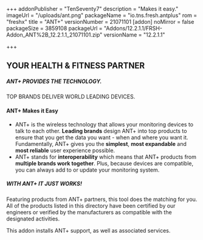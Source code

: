 +++
addonPublisher = "TenSeventy7"
description = "Makes it easy."
imageUrl = "/uploads/ant.png"
packageName = "io.tns.fresh.antplus"
rom = "freshx"
title = "ANT+"
versionNumber = 21071101
[addon]
noMirror = false
packageSize = 3859108
packageUrl = "Addons/12.2.1.1/FRSH-Addon_ANT%2B_12.2.1.1_21071101.zip"
versionName = "12.2.1.1"

+++
## YOUR HEALTH & FITNESS PARTNER

##### ANT+ PROVIDES THE TECHNOLOGY.

TOP BRANDS DELIVER WORLD LEADING DEVICES.

#### ANT+ Makes it Easy

* ANT+ is the wireless technology that allows your monitoring devices to talk to each other. **Leading brands** design ANT+ into top products to ensure that you get the data you want - when and where you want it. Fundamentally, ANT+ gives you the **simplest**, **most expandable** and **most reliable** user experience possible.
* ANT+ stands for **interoperability** which means that ANT+ products from **multiple brands work together**. Plus, because devices are compatible, you can always add to or update your monitoring system.

##### WITH ANT+ IT JUST WORKS!

Featuring products from ANT+ partners, this tool does the matching for you. All of the products listed in this directory have been certified by our engineers or verified by the manufacturers as compatible with the designated activities.

This addon installs ANT+ support, as well as associated services.
